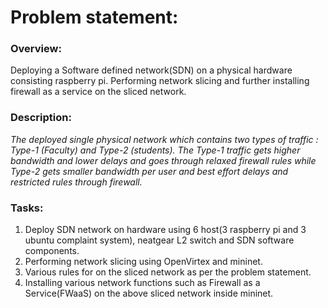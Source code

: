 # Problem statement:
### Overview: 
Deploying a Software defined network(SDN) on a physical hardware consisting raspberry pi. Performing network slicing and further installing firewall as a service on the sliced network.


### Description:
*The deployed single physical network which contains two types of traffic : Type-1 (Faculty) and Type-2 (students). The Type-1 traffic gets higher bandwidth and lower delays and goes through relaxed firewall rules while Type-2 gets smaller bandwidth per user and best effort delays and restricted rules through firewall.* 

### Tasks:
1. Deploy SDN network on hardware using 6 host(3 raspberry pi and 3 ubuntu complaint system), neatgear L2 switch and SDN software components. 
2. Performing network slicing using OpenVirtex and mininet.
3. Various rules for on the sliced network as per the problem statement.
4. Installing various network functions such as Firewall as a Service(FWaaS) on the above sliced network inside mininet.
 
